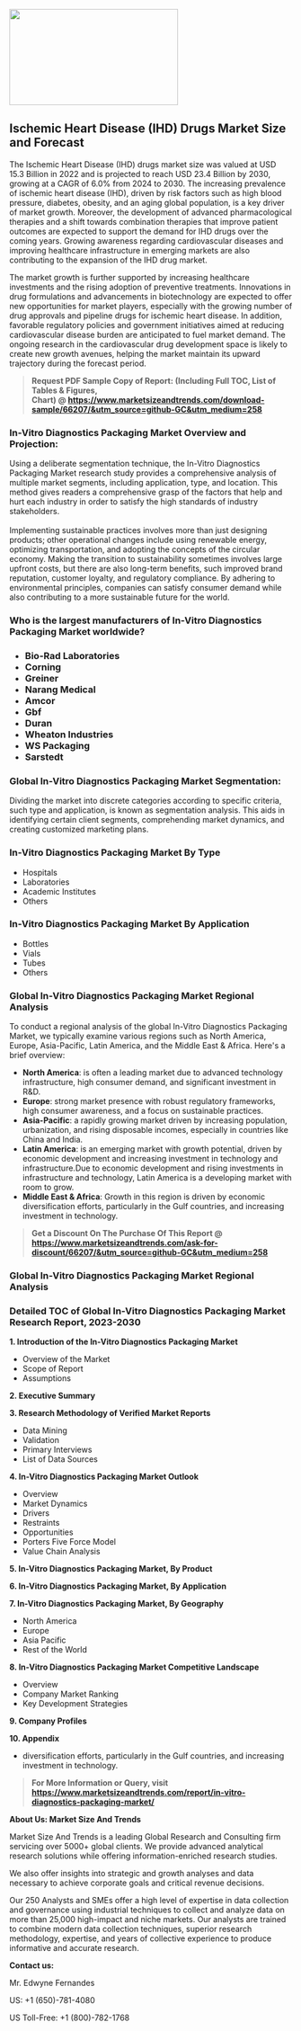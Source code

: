 <p><img class="alignnone size-medium wp-image-20088" src="https://ffe5etoiles.com/wp-content/uploads/2024/12/MST1-300x171.png" alt="" width="300" height="171" /></p><h2>Ischemic Heart Disease (IHD) Drugs Market Size and Forecast</h2><p>The Ischemic Heart Disease (IHD) drugs market size was valued at USD 15.3 Billion in 2022 and is projected to reach USD 23.4 Billion by 2030, growing at a CAGR of 6.0% from 2024 to 2030. The increasing prevalence of ischemic heart disease (IHD), driven by risk factors such as high blood pressure, diabetes, obesity, and an aging global population, is a key driver of market growth. Moreover, the development of advanced pharmacological therapies and a shift towards combination therapies that improve patient outcomes are expected to support the demand for IHD drugs over the coming years. Growing awareness regarding cardiovascular diseases and improving healthcare infrastructure in emerging markets are also contributing to the expansion of the IHD drug market.</p><p>The market growth is further supported by increasing healthcare investments and the rising adoption of preventive treatments. Innovations in drug formulations and advancements in biotechnology are expected to offer new opportunities for market players, especially with the growing number of drug approvals and pipeline drugs for ischemic heart disease. In addition, favorable regulatory policies and government initiatives aimed at reducing cardiovascular disease burden are anticipated to fuel market demand. The ongoing research in the cardiovascular drug development space is likely to create new growth avenues, helping the market maintain its upward trajectory during the forecast period.</p></p><blockquote id="" class=""><strong>Request PDF Sample Copy of Report: (Including Full TOC, List of Tables &amp; Figures, Chart)&nbsp;@&nbsp;<strong><a href="https://www.marketsizeandtrends.com/download-sample/66207/&utm_source=github-GC&utm_medium=258" target="_blank">https://www.marketsizeandtrends.com/download-sample/66207/&utm_source=github-GC&utm_medium=258</a></strong></strong></blockquote><h3 id="" class="">In-Vitro Diagnostics Packaging Market&nbsp;Overview and Projection:</h3><p id="" class="">Using a deliberate segmentation technique, the In-Vitro Diagnostics Packaging Market research study provides a comprehensive analysis of multiple market segments, including application, type, and location. This method gives readers a comprehensive grasp of the factors that help and hurt each industry in order to satisfy the high standards of industry stakeholders. <br /> <br />Implementing sustainable practices involves more than just designing products; other operational changes include using renewable energy, optimizing transportation, and adopting the concepts of the circular economy. Making the transition to sustainability sometimes involves large upfront costs, but there are also long-term benefits, such improved brand reputation, customer loyalty, and regulatory compliance. By adhering to environmental principles, companies can satisfy consumer demand while also contributing to a more sustainable future for the world.</p><h3 id="" class="">Who is the largest manufacturers of&nbsp;In-Vitro Diagnostics Packaging Market worldwide?</h3><h3 class=""><p><ul><li>Bio-Rad Laboratories </li><li> Corning </li><li> Greiner </li><li> Narang Medical </li><li> Amcor </li><li> Gbf </li><li> Duran </li><li> Wheaton Industries </li><li> WS Packaging </li><li> Sarstedt</li></ul></p></h3><h3 id="" class="">Global&nbsp;In-Vitro Diagnostics Packaging Market Segmentation:</h3><p id="" class="">Dividing the market into discrete categories according to specific criteria, such type and application, is known as segmentation analysis. This aids in identifying certain client segments, comprehending market dynamics, and creating customized marketing plans.</p><h3 id="" class="">In-Vitro Diagnostics Packaging Market&nbsp;By Type</h3><p><p><ul><li>Hospitals </li><li> Laboratories </li><li> Academic Institutes </li><li> Others</p></li></ul></p></p><h3 id="" class="">In-Vitro Diagnostics Packaging Market&nbsp;By Application</h3><p class=""><p><ul><li>Bottles </li><li> Vials </li><li> Tubes </li><li> Others</li></ul></p></p><h3 id="" class="">Global In-Vitro Diagnostics Packaging Market Regional Analysis</h3><p id="" class="">To conduct a regional analysis of the global In-Vitro Diagnostics Packaging Market, we typically examine various regions such as North America, Europe, Asia-Pacific, Latin America, and the Middle East &amp; Africa. Here's a brief overview:</p><ul><li><strong>North America</strong>: is often a leading market due to advanced technology infrastructure, high consumer demand, and significant investment in R&amp;D.</li><li><strong>Europe</strong>: strong market presence with robust regulatory frameworks, high consumer awareness, and a focus on sustainable practices.</li><li><strong>Asia-Pacific</strong>: a rapidly growing market driven by increasing population, urbanization, and rising disposable incomes, especially in countries like China and India.</li><li><strong>Latin America</strong>: is an emerging market with growth potential, driven by economic development and increasing investment in technology and infrastructure.Due to economic development and rising investments in infrastructure and technology, Latin America is a developing market with room to grow.</li><li><strong>Middle East &amp; Africa</strong>: Growth in this region is driven by economic diversification efforts, particularly in the Gulf countries, and increasing investment in technology.</li></ul><blockquote id="" class=""><strong>Get a Discount On The Purchase Of This Report @ <strong><a href="https://www.marketsizeandtrends.com/ask-for-discount/66207/&utm_source=github-GC&utm_medium=258" target="_blank">https://www.marketsizeandtrends.com/ask-for-discount/66207/&utm_source=github-GC&utm_medium=258</a></strong></strong></blockquote><h3 id="" class="">Global In-Vitro Diagnostics Packaging Market Regional Analysis</h3><h3 id="" class="">Detailed TOC of Global In-Vitro Diagnostics Packaging Market Research Report, 2023-2030</h3><p id="" class=""><strong>1. Introduction of the In-Vitro Diagnostics Packaging Market</strong></p><ul><li>Overview of the Market</li><li>Scope of Report</li><li>Assumptions</li></ul><p id="" class=""><strong>2. Executive Summary</strong></p><p id="" class=""><strong>3. Research Methodology of Verified Market Reports</strong></p><ul><li>Data Mining</li><li>Validation</li><li>Primary Interviews</li><li>List of Data Sources</li></ul><p id="" class=""><strong>4. In-Vitro Diagnostics Packaging Market Outlook</strong></p><ul><li>Overview</li><li>Market Dynamics</li><li>Drivers</li><li>Restraints</li><li>Opportunities</li><li>Porters Five Force Model</li><li>Value Chain Analysis</li></ul><p id="" class=""><strong>5. In-Vitro Diagnostics Packaging Market, By Product</strong></p><p id="" class=""><strong>6. In-Vitro Diagnostics Packaging Market, By Application</strong></p><p id="" class=""><strong>7. In-Vitro Diagnostics Packaging Market, By Geography</strong></p><ul><li>North America</li><li>Europe</li><li>Asia Pacific</li><li>Rest of the World</li></ul><p id="" class=""><strong>8. In-Vitro Diagnostics Packaging Market Competitive Landscape</strong></p><ul><li>Overview</li><li>Company Market Ranking</li><li>Key Development Strategies</li></ul><p id="" class=""><strong>9. Company Profiles</strong></p><p id="" class=""><strong>10. Appendix</strong></p><ul><li>diversification efforts, particularly in the Gulf countries, and increasing investment in technology.</li></ul><blockquote id="" class=""><strong>For More Information or Query, visit <strong><strong><a href="https://www.marketsizeandtrends.com/report/in-vitro-diagnostics-packaging-market/" target="_blank">https://www.marketsizeandtrends.com/report/in-vitro-diagnostics-packaging-market/</a></strong></strong></strong></blockquote><p id="" class=""><strong>About Us: Market Size And Trends</strong></p><p id="" class="">Market Size And Trends is a leading Global Research and Consulting firm servicing over 5000+ global clients. We provide advanced analytical research solutions while offering information-enriched research studies.</p><p id="" class="">We also offer insights into strategic and growth analyses and data necessary to achieve corporate goals and critical revenue decisions.</p><p id="" class="">Our 250 Analysts and SMEs offer a high level of expertise in data collection and governance using industrial techniques to collect and analyze data on more than 25,000 high-impact and niche markets. Our analysts are trained to combine modern data collection techniques, superior research methodology, expertise, and years of collective experience to produce informative and accurate research.</p><p id="" class=""><strong>Contact us:</strong></p><p id="" class="">Mr. Edwyne Fernandes</p><p id="" class="">US: +1 (650)-781-4080</p><p id="" class="">US Toll-Free: +1 (800)-782-1768</p>
